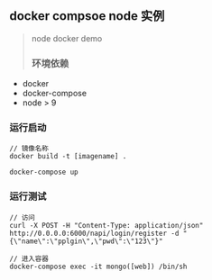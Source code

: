## docker compsoe node 实例

> node docker demo
> > 
>### 环境依赖

- docker 
- docker-compose 
- node > 9

### 运行启动

```
// 镜像名称
docker build -t [imagename] .

docker-compose up
```

### 运行测试

```
// 访问
curl -X POST -H "Content-Type: application/json" http://0.0.0.0:6000/napi/login/register -d "{\"name\":\"pplgin\",\"pwd\":\"123\"}"

// 进入容器
docker-compose exec -it mongo([web]) /bin/sh
```




